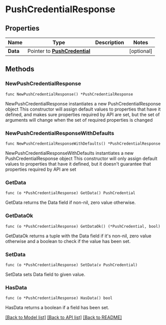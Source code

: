 # PushCredentialResponse

## Properties

Name | Type | Description | Notes
------------ | ------------- | ------------- | -------------
**Data** | Pointer to [**PushCredential**](PushCredential.md) |  | [optional] 

## Methods

### NewPushCredentialResponse

`func NewPushCredentialResponse() *PushCredentialResponse`

NewPushCredentialResponse instantiates a new PushCredentialResponse object
This constructor will assign default values to properties that have it defined,
and makes sure properties required by API are set, but the set of arguments
will change when the set of required properties is changed

### NewPushCredentialResponseWithDefaults

`func NewPushCredentialResponseWithDefaults() *PushCredentialResponse`

NewPushCredentialResponseWithDefaults instantiates a new PushCredentialResponse object
This constructor will only assign default values to properties that have it defined,
but it doesn't guarantee that properties required by API are set

### GetData

`func (o *PushCredentialResponse) GetData() PushCredential`

GetData returns the Data field if non-nil, zero value otherwise.

### GetDataOk

`func (o *PushCredentialResponse) GetDataOk() (*PushCredential, bool)`

GetDataOk returns a tuple with the Data field if it's non-nil, zero value otherwise
and a boolean to check if the value has been set.

### SetData

`func (o *PushCredentialResponse) SetData(v PushCredential)`

SetData sets Data field to given value.

### HasData

`func (o *PushCredentialResponse) HasData() bool`

HasData returns a boolean if a field has been set.


[[Back to Model list]](../README.md#documentation-for-models) [[Back to API list]](../README.md#documentation-for-api-endpoints) [[Back to README]](../README.md)


